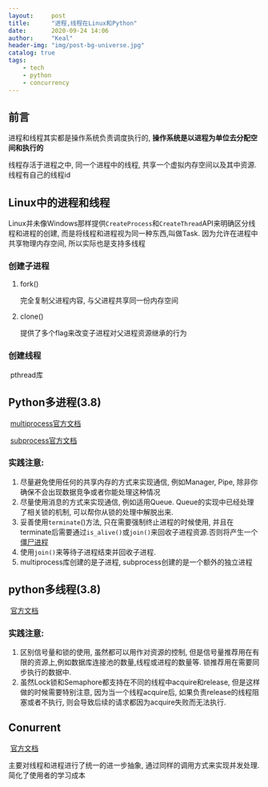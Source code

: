 ```yaml
---
layout:     post
title:      "进程,线程在Linux和Python"
date:       2020-09-24 14:06
author:     "Keal"
header-img: "img/post-bg-universe.jpg"
catalog: true
tags:
    - tech
    - python
    - concurrency
---
```


## 前言

进程和线程其实都是操作系统负责调度执行的, **操作系统是以进程为单位去分配空间和执行的**

线程存活于进程之中, 同一个进程中的线程, 共享一个虚拟内存空间以及其中资源. 线程有自己的线程id

## Linux中的进程和线程

Linux并未像Windows那样提供`CreateProcess`和`CreateThread`API来明确区分线程和进程的创建, 而是将线程和进程视为同一种东西,叫做Task. 因为允许在进程中共享物理内存空间, 所以实际也是支持多线程

### 创建子进程

1. fork()

   完全复制父进程内容, 与父进程共享同一份内存空间

2. clone()

   提供了多个flag来改变子进程对父进程资源继承的行为

### 创建线程

​		pthread库	

## Python多进程(3.8)

​		[multiprocess官方文档](https://docs.python.org/zh-cn/3/library/multiprocessing.html)

​		[subprocess官方文档](https://docs.python.org/zh-cn/3/library/subprocess.html)

### 实践注意:

1. 尽量避免使用任何的共享内存的方式来实现通信, 例如Manager, Pipe, 除非你确保不会出现数据竞争或者你能处理这种情况
2. 尽量使用消息的方式来实现通信, 例如适用Queue. Queue的实现中已经处理了相关锁的机制, 可以帮你从锁的处理中解脱出来.
3. 妥善使用`terminate`()方法, 只在需要强制终止进程的时候使用, 并且在terminate后需要通过`is_alive()`或`join()`来回收子进程资源.否则将产生一个[僵尸进程](https://zh.wikipedia.org/wiki/%E5%83%B5%E5%B0%B8%E8%BF%9B%E7%A8%8B)
4. 使用`join()`来等待子进程结束并回收子进程.
5. multiprocess库创建的是子进程, subprocess创建的是一个额外的独立进程

## python多线程(3.8)

​		[官方文档](https://docs.python.org/zh-cn/3/library/threading.html)

### 实践注意:

1. 区别信号量和锁的使用, 虽然都可以用作对资源的控制, 但是信号量推荐用在有限的资源上,例如数据库连接池的数量,线程或进程的数量等. 锁推荐用在需要同步执行的数据中.
2. 虽然Lock锁和Semaphore都支持在不同的线程中acquire和release, 但是这样做的时候需要特别注意, 因为当一个线程acquire后, 如果负责release的线程阻塞或者不执行, 则会导致后续的请求都因为acquire失败而无法执行.

## Conurrent

​		[官方文档](https://docs.python.org/zh-cn/3/library/concurrent.html)

主要对线程和进程进行了统一的进一步抽象, 通过同样的调用方式来实现并发处理.简化了使用者的学习成本



